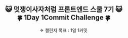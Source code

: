 <div align='center'>
<h2> 😺 멋쟁이사자처럼 프론트엔드 스쿨 7기 😺 </br> 🍀 1Day 1Commit Challenge 🍀</h2>


✈ 챌린지 목표 : 1일 1커밋

</div>
